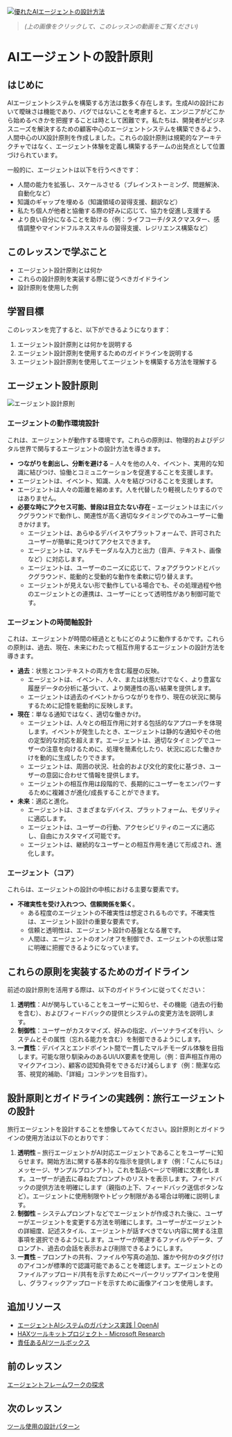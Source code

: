[![優れたAIエージェントの設計方法](../../../03-agentic-design-patterns/images/lesson-3-thumbnail.png)](https://youtu.be/m9lM8qqoOEA?si=4KimounNKvArQQ0K)

> _(上の画像をクリックして、このレッスンの動画をご覧ください)_

# AIエージェントの設計原則

## はじめに

AIエージェントシステムを構築する方法は数多く存在します。生成AIの設計において曖昧さは機能であり、バグではないことを考慮すると、エンジニアがどこから始めるべきかを把握することは時として困難です。私たちは、開発者がビジネスニーズを解決するための顧客中心のエージェントシステムを構築できるよう、人間中心のUX設計原則を作成しました。これらの設計原則は規範的なアーキテクチャではなく、エージェント体験を定義し構築するチームの出発点として位置づけられています。

一般的に、エージェントは以下を行うべきです：

- 人間の能力を拡張し、スケールさせる（ブレインストーミング、問題解決、自動化など）
- 知識のギャップを埋める（知識領域の習得支援、翻訳など）
- 私たち個人が他者と協働する際の好みに応じて、協力を促進し支援する
- より良い自分になることを助ける（例：ライフコーチ/タスクマスター、感情調整やマインドフルネススキルの習得支援、レジリエンス構築など）

## このレッスンで学ぶこと

- エージェント設計原則とは何か
- これらの設計原則を実装する際に従うべきガイドライン
- 設計原則を使用した例

## 学習目標

このレッスンを完了すると、以下ができるようになります：

1. エージェント設計原則とは何かを説明する
2. エージェント設計原則を使用するためのガイドラインを説明する
3. エージェント設計原則を使用してエージェントを構築する方法を理解する

## エージェント設計原則

![エージェント設計原則](../../../03-agentic-design-patterns/images/agentic-design-principles.png)

### エージェントの動作環境設計

これは、エージェントが動作する環境です。これらの原則は、物理的およびデジタル世界で関与するエージェントの設計方法を導きます。

- **つながりを創出し、分断を避ける** – 人々を他の人々、イベント、実用的な知識に結びつけ、協働とコミュニケーションを促進することを支援します。
- エージェントは、イベント、知識、人々を結びつけることを支援します。
- エージェントは人々の距離を縮めます。人を代替したり軽視したりするのではありません。
- **必要な時にアクセス可能、普段は目立たない存在** – エージェントは主にバックグラウンドで動作し、関連性が高く適切なタイミングでのみユーザーに働きかけます。
  - エージェントは、あらゆるデバイスやプラットフォームで、許可されたユーザーが簡単に見つけてアクセスできます。
  - エージェントは、マルチモーダルな入力と出力（音声、テキスト、画像など）に対応します。
  - エージェントは、ユーザーのニーズに応じて、フォアグラウンドとバックグラウンド、能動的と受動的な動作を柔軟に切り替えます。
  - エージェントが見えない形で動作している場合でも、その処理過程や他のエージェントとの連携は、ユーザーにとって透明性があり制御可能です。

### エージェントの時間軸設計

これは、エージェントが時間の経過とともにどのように動作するかです。これらの原則は、過去、現在、未来にわたって相互作用するエージェントの設計方法を導きます。

- **過去**：状態とコンテキストの両方を含む履歴の反映。
  - エージェントは、イベント、人々、または状態だけでなく、より豊富な履歴データの分析に基づいて、より関連性の高い結果を提供します。
  - エージェントは過去のイベントからつながりを作り、現在の状況に関与するために記憶を能動的に反映します。
- **現在**：単なる通知ではなく、適切な働きかけ。
  - エージェントは、人々との相互作用に対する包括的なアプローチを体現します。イベントが発生したとき、エージェントは静的な通知やその他の定型的な対応を超えます。エージェントは、適切なタイミングでユーザーの注意を向けるために、処理を簡素化したり、状況に応じた働きかけを動的に生成したりできます。
  - エージェントは、周囲の状況、社会的および文化的変化に基づき、ユーザーの意図に合わせて情報を提供します。
  - エージェントの相互作用は段階的で、長期的にユーザーをエンパワーするために複雑さが進化/成長することができます。
- **未来**：適応と進化。
  - エージェントは、さまざまなデバイス、プラットフォーム、モダリティに適応します。
  - エージェントは、ユーザーの行動、アクセシビリティのニーズに適応し、自由にカスタマイズ可能です。
  - エージェントは、継続的なユーザーとの相互作用を通じて形成され、進化します。

### エージェント（コア）

これらは、エージェントの設計の中核における主要な要素です。

- **不確実性を受け入れつつ、信頼関係を築く**。
  - ある程度のエージェントの不確実性は想定されるものです。不確実性は、エージェント設計の重要な要素です。
  - 信頼と透明性は、エージェント設計の基盤となる層です。
  - 人間は、エージェントのオン/オフを制御でき、エージェントの状態は常に明確に把握できるようになっています。

## これらの原則を実装するためのガイドライン

前述の設計原則を活用する際は、以下のガイドラインに従ってください：

1. **透明性**：AIが関与していることをユーザーに知らせ、その機能（過去の行動を含む）、およびフィードバックの提供とシステムの変更方法を説明します。
2. **制御性**：ユーザーがカスタマイズ、好みの指定、パーソナライズを行い、システムとその属性（忘れる能力を含む）を制御できるようにします。
3. **一貫性**：デバイスとエンドポイント間で一貫したマルチモーダル体験を目指します。可能な限り馴染みのあるUI/UX要素を使用し（例：音声相互作用のマイクアイコン）、顧客の認知負荷をできるだけ減らします（例：簡潔な応答、視覚的補助、「詳細」コンテンツを目指す）。

## 設計原則とガイドラインの実践例：旅行エージェントの設計

旅行エージェントを設計することを想像してみてください。設計原則とガイドラインの使用方法は以下のとおりです：

1. **透明性** – 旅行エージェントがAI対応エージェントであることをユーザーに知らせます。開始方法に関する基本的な指示を提供します（例：「こんにちは」メッセージ、サンプルプロンプト）。これを製品ページで明確に文書化します。ユーザーが過去に尋ねたプロンプトのリストを表示します。フィードバックの提供方法を明確にします（親指の上下、フィードバック送信ボタンなど）。エージェントに使用制限やトピック制限がある場合は明確に説明します。
2. **制御性** – システムプロンプトなどでエージェントが作成された後に、ユーザーがエージェントを変更する方法を明確にします。ユーザーがエージェントの詳細度、記述スタイル、エージェントが話すべきでない内容に関する注意事項を選択できるようにします。ユーザーが関連するファイルやデータ、プロンプト、過去の会話を表示および削除できるようにします。
3. **一貫性** – プロンプトの共有、ファイルや写真の追加、誰かや何かのタグ付けのアイコンが標準的で認識可能であることを確認します。エージェントとのファイルアップロード/共有を示すためにペーパークリップアイコンを使用し、グラフィックアップロードを示すために画像アイコンを使用します。

## 追加リソース

- <a href="https://openai.com" target="_blank">エージェントAIシステムのガバナンス実践 | OpenAI</a>
- <a href="https://microsoft.com" target="_blank">HAXツールキットプロジェクト - Microsoft Research</a>
- <a href="https://responsibleaitoolbox.ai" target="_blank">責任あるAIツールボックス</a>

## 前のレッスン

[エージェントフレームワークの探求](../02-explore-agentic-frameworks/README.md)

## 次のレッスン

[ツール使用の設計パターン](../04-tool-use/README.md)